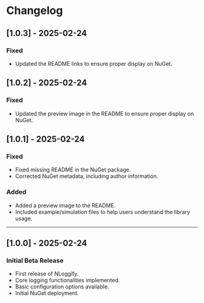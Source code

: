 # Changelog

## [1.0.3] - 2025-02-24
### Fixed
- Updated the README links to ensure proper display on NuGet.

## [1.0.2] - 2025-02-24
### Fixed
- Updated the preview image in the README to ensure proper display on NuGet.

## [1.0.1] - 2025-02-24  
### Fixed  
- Fixed missing README in the NuGet package.  
- Corrected NuGet metadata, including author information.  

### Added  
- Added a preview image to the README.  
- Included example/simulation files to help users understand the library usage.  

---

## [1.0.0] - 2025-02-24  
### Initial Beta Release  
- First release of NLoggify.  
- Core logging functionalities implemented.  
- Basic configuration options available.  
- Initial NuGet deployment.  